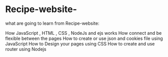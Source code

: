 # Recipe-website-

what are going to learn from Recipe-website:

How JavaScript , HTML , CSS , NodeJs and ejs works
How connect and be flexible between the pages
How to create or use json and cookies file using JavaScript
How to Design your pages using CSS
How to create and use router using Nodejs
